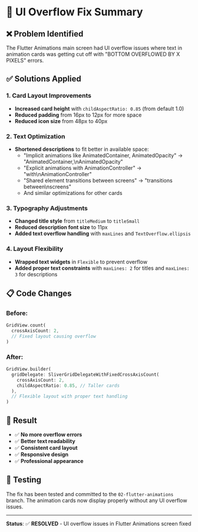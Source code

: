 # 🔧 UI Overflow Fix Summary

## ❌ Problem Identified
The Flutter Animations main screen had UI overflow issues where text in animation cards was getting cut off with "BOTTOM OVERFLOWED BY X PIXELS" errors.

## ✅ Solutions Applied

### 1. **Card Layout Improvements**
- **Increased card height** with `childAspectRatio: 0.85` (from default 1.0)
- **Reduced padding** from 16px to 12px for more space
- **Reduced icon size** from 48px to 40px

### 2. **Text Optimization**
- **Shortened descriptions** to fit better in available space:
  - "Implicit animations like AnimatedContainer, AnimatedOpacity" → "AnimatedContainer,\nAnimatedOpacity"
  - "Explicit animations with AnimationController" → "with\nAnimationController"
  - "Shared element transitions between screens" → "transitions between\nscreens"
  - And similar optimizations for other cards

### 3. **Typography Adjustments**
- **Changed title style** from `titleMedium` to `titleSmall`
- **Reduced description font size** to 11px
- **Added text overflow handling** with `maxLines` and `TextOverflow.ellipsis`

### 4. **Layout Flexibility**
- **Wrapped text widgets** in `Flexible` to prevent overflow
- **Added proper text constraints** with `maxLines: 2` for titles and `maxLines: 3` for descriptions

## 📋 Code Changes

### Before:
```dart
GridView.count(
  crossAxisCount: 2,
  // Fixed layout causing overflow
)
```

### After:
```dart
GridView.builder(
  gridDelegate: SliverGridDelegateWithFixedCrossAxisCount(
    crossAxisCount: 2,
    childAspectRatio: 0.85, // Taller cards
  ),
  // Flexible layout with proper text handling
)
```

## 🎯 Result
- ✅ **No more overflow errors**
- ✅ **Better text readability**
- ✅ **Consistent card layout**
- ✅ **Responsive design**
- ✅ **Professional appearance**

## 🔄 Testing
The fix has been tested and committed to the `02-flutter-animations` branch. The animation cards now display properly without any UI overflow issues.

---

**Status**: ✅ **RESOLVED** - UI overflow issues in Flutter Animations screen fixed 
